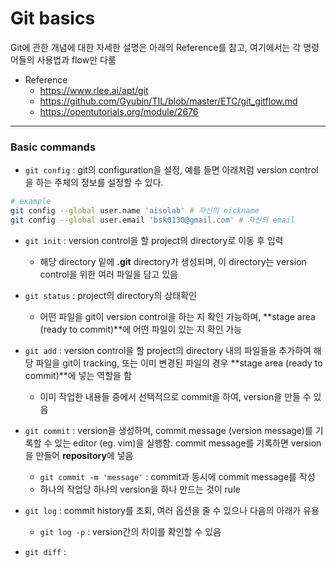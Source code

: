# Git basics
Git에 관한 개념에 대한 자세한 설명은 아래의 Reference를 참고, 여기에서는 각 명령어들의 사용법과 flow만 다룸

- Reference
	- https://www.rlee.ai/apt/git
	- https://github.com/Gyubin/TIL/blob/master/ETC/git_gitflow.md
	- https://opentutorials.org/module/2676
- - -

### Basic commands
- `git config` : git의 configuration을 설정, 예를 들면 아래처럼 version control을 하는 주체의 정보를 설정할 수 있다.

```bash
# example
git config --global user.name 'aisolab' # 자신의 nickname
git config --global user.email 'bsk0130@gmail.com' # 자신의 email
```

- `git init` : version control을 할 project의 directory로 이동 후 입력
	- 해당 directory 밑에 **.git** directory가 생성되며, 이 directory는 version control을 위한 여러 파일을 담고 있음

- `git status` : project의 directory의 상태확인
	- 어떤 파일을 git이 version control을 하는 지 확인 가능하며, **stage area (ready to commit)**에 어떤 파일이 있는 지 확인 가능

- `git add` : version control을 할 project의 directory 내의 파일들을 추가하여 해당 파일을 git이 tracking, 또는 이미 변경된 파일의 경우 **stage area (ready to commit)**에 넣는 역할을 함
	- 이미 작업한 내용들 중에서 선택적으로 commit을 하여, version을 만들 수 있음

- `git commit` : version을 생성하며, commit message (version message)를 기록할 수 있는 editor (eg. vim)을 실행함. commit message를 기록하면 version을 만들어 **repository**에 넣음
	- `git commit -m 'message'` : commit과 동시에 commit message를 작성
	- 하나의 작업당 하나의 version을 하나 만드는 것이 rule

- `git log` : commit history를 조회, 여러 옵션을 줄 수 있으나 다음의 아래가 유용
	- `git log -p` : version간의 차이를 확인할 수 있음

- `git diff` : 